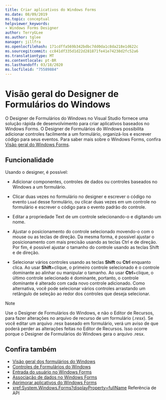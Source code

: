 ```yaml
---
title: Criar aplicativos do Windows Forms
ms.date: 08/09/2019
ms.topic: conceptual
helpviewer_keywords:
- Windows Forms Designer
author: TerryGLee
ms.author: tglee
manager: jillfra
ms.openlocfilehash: 171cdffa569b342bdbc7dd0da1c8da218e1d622c
ms.sourcegitcommit: cc841df335d1d22d281871fe41e74238d2fc52a6
ms.translationtype: MT
ms.contentlocale: pt-BR
ms.lasthandoff: 03/18/2020
ms.locfileid: "75589884"
---
```

# <a name="windows-forms-designer-overview"></a>Visão geral do Designer de Formulários do Windows

O Designer de Formulários do Windows no Visual Studio fornece uma solução rápida de desenvolvimento para criar aplicativos baseados no Windows Forms. O Designer de Formulários do Windows possibilita adicionar controles facilmente a um formulário, organizá-los e escrever código para seus eventos. Para saber mais sobre o Windows Forms, confira [Visão geral do Windows Forms](/dotnet/framework/winforms/windows-forms-overview).

## <a name="functionality"></a>Funcionalidade

Usando o designer, é possível:

- Adicionar componentes, controles de dados ou controles baseados no Windows a um formulário.

- Clicar duas vezes no formulário no designer e escrever o código no evento `Load` desse formulário, ou clicar duas vezes em um controle no formulário e escrever o código para o evento padrão do controle.

- Editar a propriedade Text de um controle selecionando-o e digitando um nome.

- Ajustar o posicionamento do controle selecionado movendo-o com o mouse ou as teclas de direção. Da mesma forma, é possível ajustar o posicionamento com mais precisão usando as teclas Ctrl e de direção. Por fim, é possível ajustar o tamanho do controle usando as teclas Shift e de direção.

- Selecionar vários controles usando as teclas **Shift** ou **Ctrl** enquanto clica. Ao usar **Shift**+clique, o primeiro controle selecionado é o controle dominante ao alinhar ou manipular o tamanho. Ao usar **Ctrl**+clique, o último controle selecionado é dominante, portanto, o controle dominante é alterado com cada novo controle adicionado. Como alternativa, você pode selecionar vários controles arrastando um retângulo de seleção ao redor dos controles que deseja selecionar.

> [!NOTE]
> Use o Designer de Formulários do Windows, e não o Editor de Recursos, para fazer alterações no arquivo de recurso de um formulário (*.resx*). Se você editar um arquivo .resx baseado em formulário, verá um aviso de que poderá perder as alterações feitas no Editor de Recursos. Isso ocorre porque o Designer de Formulários do Windows gera o arquivo .resx.

## <a name="see-also"></a>Confira também

- [Visão geral dos formulários do Windows](/dotnet/framework/winforms/windows-forms-overview)
- [Controles de Formulários do Windows](/dotnet/framework/winforms/controls/)
- [Entrada do usuário no Windows Forms](/dotnet/framework/winforms/user-input-in-windows-forms)
- [Associação de dados no Windows Forms](/dotnet/framework/winforms/windows-forms-data-binding)
- [Aprimorar aplicativos do Windows Forms](/dotnet/framework/winforms/advanced/)
- <xref:System.Windows.Forms?displayProperty=fullName> Referência de API
